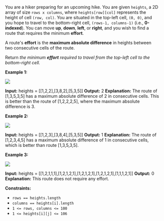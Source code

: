 You are a hiker preparing for an upcoming hike. You are given `heights`, a 2D array of size `rows x columns`, where `heights[row][col]` represents the height of cell `(row, col)`. You are situated in the top-left cell, `(0, 0)`, and you hope to travel to the bottom-right cell, `(rows-1, columns-1)` (i.e., **0-indexed**). You can move **up**, **down**, **left**, or **right**, and you wish to find a route that requires the minimum **effort**.

A route's **effort** is the **maximum absolute difference** in heights between two consecutive cells of the route.

Return _the minimum **effort** required to travel from the top-left cell to the bottom-right cell._

**Example 1:**

![](https://assets.leetcode.com/uploads/2020/10/04/ex1.png)

**Input:** heights = \[\[1,2,2\],\[3,8,2\],\[5,3,5\]\]
**Output:** 2
**Explanation:** The route of \[1,3,5,3,5\] has a maximum absolute difference of 2 in consecutive cells.
This is better than the route of \[1,2,2,2,5\], where the maximum absolute difference is 3.

**Example 2:**

![](https://assets.leetcode.com/uploads/2020/10/04/ex2.png)

**Input:** heights = \[\[1,2,3\],\[3,8,4\],\[5,3,5\]\]
**Output:** 1
**Explanation:** The route of \[1,2,3,4,5\] has a maximum absolute difference of 1 in consecutive cells, which is better than route \[1,3,5,3,5\].

**Example 3:**

![](https://assets.leetcode.com/uploads/2020/10/04/ex3.png)

**Input:** heights = \[\[1,2,1,1,1\],\[1,2,1,2,1\],\[1,2,1,2,1\],\[1,2,1,2,1\],\[1,1,1,2,1\]\]
**Output:** 0
**Explanation:** This route does not require any effort.

**Constraints:**

*   `rows == heights.length`
*   `columns == heights[i].length`
*   `1 <= rows, columns <= 100`
*   `1 <= heights[i][j] <= 106`
